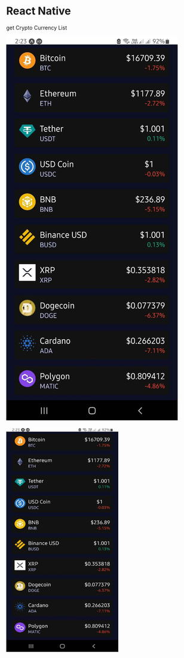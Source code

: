 # React Native

get Crypto Currency List

![demo](https://github.com/Mojtaba-Pourkhanlar/React_Native_Crypto_Currency/blob/main/assets/screenSh.jpg)

<img src="https://github.com/Mojtaba-Pourkhanlar/React_Native_Crypto_Currency/blob/main/assets/screenSh.jpg" width="300px" height="600px" align="center" >
